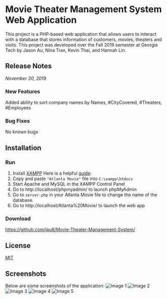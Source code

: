 # Movie Theater Management System Web Application
This project is a PHP-based web application that allows users to interact with a database that stores information of customers, movies, theaters and visits. This project was developed over the Fall 2019 semester at Georgia Tech by Jason Au, Nina Tran, Kevin Thai, and Hannah Lin. 

## Release Notes
*November 20, 2019*

### New Features
Added ability to sort company names by Names, #CityCovered, #Theaters, #Employees  

### Bug Fixes
No known bugs

## Installation
### Run
1) Install [XAMPP](https://www.apachefriends.org/download.html)
Here is a helpful [guide](https://www.ionos.com/digitalguide/server/tools/xampp-tutorial-create-your-own-local-test-server/):
2) Copy and paste `"Atlanta Movie"` file into `C:\xampp\htdocs`
3) Start Apache and MySQL in the XAMPP Control Panel
4) Go to http://localhost/phpmyadmin/ to launch phpMyAdmin
5) Go to `server.php` in your Atlanta Movie file to change the name of the database.
6) Go to http://localhost/Atlanta%20Movie/ to launch the web app

### Download
https://github.com/jau8/Movie-Theater-Management-System/

## License
[MIT](https://choosealicense.com/licenses/mit/)

## Screenshots
Below are some screenshots of the application:
![Image 1](https://github.com/jau8/atlantamoviewebapp/blob/master/Screenshots/Manage%20Company.PNG)
![Image 2](https://github.com/jau8/atlantamoviewebapp/blob/master/Screenshots/Company%20Detail.PNG)
![Image 3](https://github.com/jau8/atlantamoviewebapp/blob/master/Screenshots/Explore%20Movie.PNG)
![Image 4](https://github.com/jau8/atlantamoviewebapp/blob/master/Screenshots/Schedule%20Movie.PNG)
![Image 5](https://github.com/jau8/atlantamoviewebapp/blob/master/Screenshots/User%20Registration%20Error%20Triggered.PNG)
